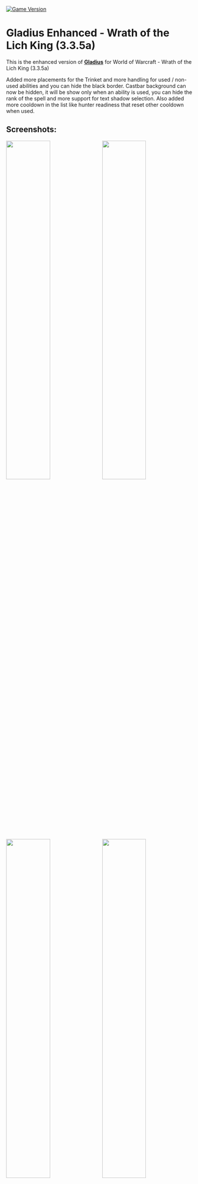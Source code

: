 [![Game Version](https://img.shields.io/badge/wow-3.3.5-blue.svg)](https://github.com/ElvUI-WotLK)

# Gladius Enhanced - Wrath of the Lich King (3.3.5a)

This is the enhanced version of **[Gladius](https://www.curseforge.com/wow/addons/gladius)** for World of Warcraft - Wrath of the Lich King (3.3.5a)

Added more placements for the Trinket and more handling for used / non-used abilities and you can hide the black border.
Castbar background can now be hidden, it will be show only when an ability is used, you can hide the rank of the spell and more support for text shadow selection.
Also added more cooldown in the list like hunter readiness that reset other cooldown when used.
## Screenshots:


<a href="https://user-images.githubusercontent.com/56119078/108131540-bac61c80-70b1-11eb-9714-7f9bc7b887e6.jpg">
<img src="https://user-images.githubusercontent.com/56119078/108131540-bac61c80-70b1-11eb-9714-7f9bc7b887e6.jpg" align="right" width="48.5%">
</a>
<a href="https://user-images.githubusercontent.com/56119078/108129085-f52dba80-70ad-11eb-9cab-4f072074d185.jpg">
<img src="https://user-images.githubusercontent.com/56119078/108129085-f52dba80-70ad-11eb-9cab-4f072074d185.jpg" width="48.5%">
</a>

<a href="https://user-images.githubusercontent.com/56119078/108537084-7a4ae680-72dd-11eb-956e-00fcbfcfcc55.jpg">
<img src="https://user-images.githubusercontent.com/56119078/108537084-7a4ae680-72dd-11eb-956e-00fcbfcfcc55.jpg" align="right" width="48.5%">
</a>
<a href="https://user-images.githubusercontent.com/56119078/108130686-58205100-70b0-11eb-9857-f3e1d38ff727.jpg">
<img src="https://user-images.githubusercontent.com/56119078/108130686-58205100-70b0-11eb-9857-f3e1d38ff727.jpg" width="48.5%">
</a>

## Installation:

1. Download **[Latest Version](https://github.com/Cortes-Jeremy/Gladius/releases)**
2. Unpack the Zip file
3. Open the folder "Gladius-master"
4. Copy (or drag and drop) **Gladius** into your Wow-Directory\Interface\AddOns
5. Restart WoW

## Commands:

    /gladius ui     Toggle the configuration GUI.
    /gladius test1-4     Show test unit.
    /gladius hide     Hide test unit.

## Languages:

Gladius Enhanced supports language the following gameclients:
* English (enUS)
